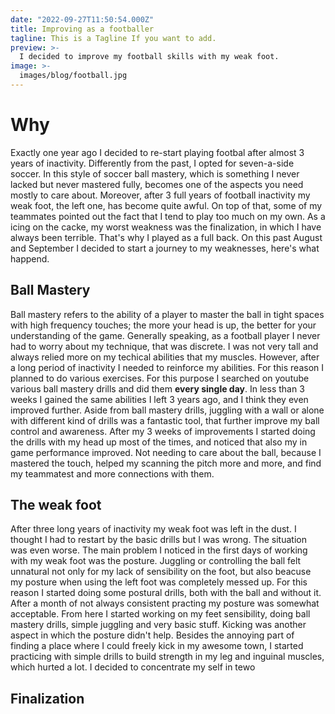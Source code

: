 ```yaml
---
date: "2022-09-27T11:50:54.000Z"
title: Improving as a footballer
tagline: This is a Tagline If you want to add.
preview: >-
  I decided to improve my football skills with my weak foot.
image: >-
  images/blog/football.jpg
---
```


# Why

Exactly one year ago I decided to re-start playing footbal after almost 3 years of inactivity. Differently from the past, I opted for seven-a-side soccer. In this style of soccer ball mastery, which is something I never lacked but never mastered fully, becomes one of the aspects you need mostly to care about. Moreover, after 3 full years of football inactivity my weak foot, the left one, has become quite awful. On top of that, some of my teammates pointed out the fact that I tend to play too much on my own. As a icing on the cacke, my worst weakness was the finalization, in which I have always been terrible. That's why I played as a full back. On this past August and September I decided to start a journey to my weaknesses, here's what happend.

## Ball Mastery

Ball mastery refers to the ability of a player to master the ball in tight spaces with high frequency touches; the more your head is up, the better for your understanding of the game. Generally speaking, as a football player I never had to worry about my technique, that was discrete. I was not very tall and always relied more on my techical abilities that my muscles. However, after a long period of inactivity I needed to reinforce my abilities. For this reason I planned to do various exercises. For this purpose I searched on youtube various ball mastery drills and did them **every single day**. In less than 3 weeks I gained the same abilities I left 3 years ago, and I think they even improved further. Aside from ball mastery drills, juggling with a wall or alone with different kind of drills was a fantastic tool, that further improve my ball control and awareness. After my 3 weeks of improvements I started doing the drills with my head up most of the times, and noticed that also my in game performance improved. Not needing to care about the ball, because I mastered the touch, helped my scanning the pitch more and more, and find my teammatest and more connections with them.

## The weak foot

After three long years of inactivity my weak foot was left in the dust. I thought I had to restart by the basic drills but I was wrong. The situation was even worse. The main problem I noticed in the first days of working with my weak foot was the posture. Juggling or controlling the ball felt unnatural not only for my lack of sensibility on the foot, but also beacuse my posture when using the left foot was completely messed up. For this reason I started doing some postural drills, both with the ball and without it. After a month of not always consistent practing my posture was somewhat acceptable. From here I started working on my feet sensibility, doing ball mastery drills, simple juggling and very basic stuff. Kicking was another aspect in which the posture didn't help. Besides the annoying part of finding a place where I could freely kick in my awesome town, I started practicing with simple drills to build strength in my leg and inguinal muscles, which hurted a lot. I decided to concentrate my self in tewo

## Finalization
